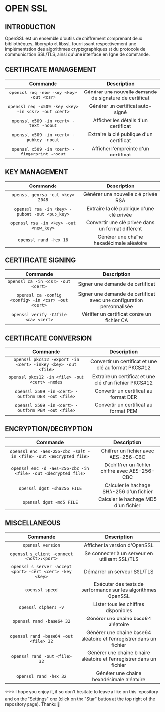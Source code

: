 # OPEN SSL
## INTRODUCTION
OpenSSL est un ensemble d'outils de chiffrement comprenant deux bibliothèques, libcrypto et libssl, fournissant respectivement une implémentation des algorithmes cryptographiques et du protocole de communication SSL/TLS, ainsi qu'une interface en ligne de commande.
## CERTIFICATE MANAGEMENT
| Commande | Description |
| :---: | :---: |
| `openssl req -new -key <key> -out <csr>` | Générer une nouvelle demande de signature de certificat |
| `openssl req -x509 -key <key> -in <csr> -out <cert>` | Générer un certificat auto-signé |
| `openssl x509 -in <cert> -text -noout` | Afficher les détails d'un certificat |
| `openssl x509 -in <cert> -pubkey -noout` | Extraire la clé publique d'un certificat |
| `openssl x509 -in <cert> -fingerprint -noout` | Afficher l'empreinte d'un certificat |
## KEY MANAGEMENT
| Commande | Description |
| :---: | :---: |
| `openssl genrsa -out <key> 2048` | Générer une nouvelle clé privée RSA |
| `openssl rsa -in <key> -pubout -out <pub_key>` | Extraire la clé publique d'une clé privée |
| `openssl rsa -in <key> -out <new_key>` | Convertir une clé privée dans un format différent |
| `openssl rand -hex 16` | Générer une chaîne hexadécimale aléatoire |
## CERTIFICATE SIGNING
| Commande | Description |
| :---: | :---: |
| `openssl ca -in <csr> -out <cert>` | Signer une demande de certificat |
| `openssl ca -config <config> -in <csr> -out <cert>` | Signer une demande de certificat avec une configuration personnalisée |
| `openssl verify -CAfile <ca> <cert>` | Vérifier un certificat contre un fichier CA |
## CERTIFICATE CONVERSION
| Commande | Description |
| :---: | :---: |
| `openssl pkcs12 -export -in <cert> -inkey <key> -out <file>` | Convertir un certificat et une clé au format PKCS#12 |
| `openssl pkcs12 -in <file> -out <cert> -nodes` | Extraire un certificat et une clé d'un fichier PKCS#12 |
| `openssl x509 -in <cert> -outform DER -out <file>` | Convertir un certificat au format DER |
| `openssl x509 -in <cert> -outform PEM -out <file>` | Convertir un certificat au format PEM |
## ENCRYPTION/DECRYPTION
| Commande | Description |
| :---: | :---: |
| `openssl enc -aes-256-cbc -salt -in <file> -out <encrypted_file>` | Chiffrer un fichier avec AES-256-CBC |
| `openssl enc -d -aes-256-cbc -in <file> -out <decrypted_file>` | Déchiffrer un fichier chiffré avec AES-256-CBC |
| `openssl dgst -sha256 FILE` | Calculer le hachage SHA-256 d'un fichier |
| `openssl dgst -md5 FILE` | Calculer le hachage MD5 d'un fichier |
## MISCELLANEOUS
| Commande | Description |
| :---: | :---: |
| `openssl version` | Afficher la version d'OpenSSL |
| `openssl s_client -connect <host>:<port>` | Se connecter à un serveur en utilisant SSL/TLS |
| `openssl s_server -accept <port> -cert <cert> -key <key>` | Démarrer un serveur SSL/TLS |
| `openssl speed` | Exécuter des tests de performance sur les algorithmes OpenSSL |
| `openssl ciphers -v` | Lister tous les chiffres disponibles |
| `openssl rand -base64 32` | Générer une chaîne base64 aléatoire |
| `openssl rand -base64 -out <file> 32` | Générer une chaîne base64 aléatoire et l'enregistrer dans un fichier |
| `openssl rand -out <file> 32` | Générer une chaîne binaire aléatoire et l'enregistrer dans un fichier |
| `openssl rand -hex 32` | Générer une chaîne hexadécimale aléatoire |

⭐⭐⭐ I hope you enjoy it, if so don't hesitate to leave a like on this repository and on the "Settings" one (click on the "Star" button at the top right of the repository page). Thanks 🤗

